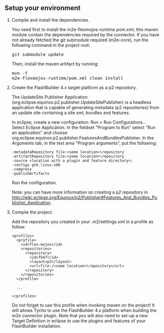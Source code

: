 Setup your environment
----------------------

1.  Compile and install the dependencies.

    You need first to install the m2e-flexmojos-runtime pom.xml, this maven module contain the dependencies required by the connector.
    If you have not already fetched the git submodule required (m2e-core), run the following command in the project root:
    <pre>git submodule update</pre>
    Then, install the maven artifact by running: <pre>mvn -f m2e-flexmojos-runtime/pom.xml clean install</pre>

2.  Create the FlashBuilder 4.x target platform as a p2 repository.

    The UpdateSite Publisher Application (org.eclipse.equinox.p2.publisher.UpdateSitePublisher) is a headless application that is capable of generating metadata (p2 repositories) from an update site containing a site.xml, bundles and features.
    
    In eclipse, create a new configuration: Run > Run Configurations... Select Eclipse Application.
    In the fieldset "Program to Run" select "Run an application" and choose org.eclipse.equinox.p2.publisher.FeaturesAndBundlesPublisher.
    In the Arguments tab, in the text area "Program arguments", put the following:

        -metadataRepository file:<some location>\repository
        -artifactRepository file:<some location>\repository
        -source <location with a plugin and feature directory>;
        -configs gtk.linux.x86
        -compress
        -publishArtifacts

    Run the configuration.

    Note: you can have more information on creating a p2 repository in http://wiki.eclipse.org/Equinox/p2/Publisher#Features_And_Bundles_Publisher_Application.

3.  Compile the project.

    Add the repository you created in your .m2/settings.xml in a profile as follow:

        <profiles>
          <profile>
            <id>flex-mojos</id>
            <repositories>
              <repository>
                <id>fb47</id>
                <layout>p2</layout>
                <url>file:/<some location>\repository</url>
              </repository>
            </repositories>
          </profile>
          
          ...
          
        </profiles>

    Do not forget to use this profile when invoking maven on the project! It will allows Tycho to use the FlashBuilder 4.x platform when building the m2e connector plugin. Note that you will also need to set-up a new Target Definition in eclipse to use the plugins and features of your FlashBuilder installation.

